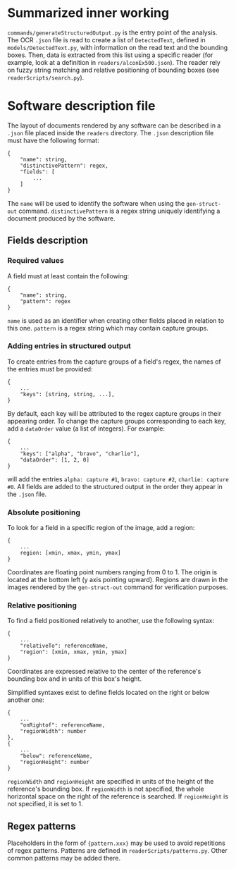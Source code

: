 # Summarized inner working

`commands/generateStructuredOutput.py` is the entry point of the analysis. The OCR `.json` file is read to create a list of `DetectedText`, defined in `models/DetectedText.py`, with information on the read text and the bounding boxes. Then, data is extracted from this list using a specific reader (for example, look at a definition in `readers/alconEx500.json`). The reader rely on fuzzy string matching and relative positioning of bounding boxes (see `readerScripts/search.py`).


# Software description file

The layout of documents rendered by any software can be described in a `.json` file placed inside the `readers` directory. The `.json` description file must have the following format:
```
{
	"name": string,
	"distinctivePattern": regex,
	"fields": [
		...
	]
}
```
The `name` will be used to identify the software when using the `gen-struct-out` command. `distinctivePattern` is a regex string uniquely identifying a document produced by the software.

## Fields description

### Required values
A field must at least contain the following:
```
{
	"name": string,
	"pattern": regex
}
```
`name` is used as an identifier when creating other fields placed in relation to this one. `pattern` is a regex string which may contain capture groups.


### Adding entries in structured output

To create entries from the capture groups of a field's regex, the names of the entries must be provided:
```
{
	...
	"keys": [string, string, ...],
}
```
By default, each key will be attributed to the regex capture groups in their appearing order. To change the capture groups corresponding to each key, add a `dataOrder` value (a list of integers). For example:
```
{
	...
	"keys": ["alpha", "bravo", "charlie"],
	"dataOrder": [1, 2, 0]
}
```
will add the entries `alpha: capture #1`, `bravo: capture #2`, `charlie: capture #0`.
All fields are added to the structured output in the order they appear in the `.json` file.


### Absolute positioning

To look for a field in a specific region of the image, add a region:
```
{
	...
	region: [xmin, xmax, ymin, ymax]
}
```
Coordinates are floating point numbers ranging from 0 to 1. The origin is located at the bottom left (y axis pointing upward). Regions are drawn in the images rendered by the `gen-struct-out` command for verification purposes.


### Relative positioning

To find a field positioned relatively to another, use the following syntax:
```
{
	...
	"relativeTo": referenceName,
	"region": [xmin, xmax, ymin, ymax]
}
```
Coordinates are expressed relative to the center of the reference's bounding box and in units of this box's height.

Simplified syntaxes exist to define fields located on the right or below another one:
```
{
	...
	"onRightof": referenceName,
	"regionWidth": number
},
{
	...
	"below": referenceName,
	"regionHeight": number
}
```
`regionWidth` and `regionHeight` are specified in units of the height of the reference's bounding box. If `regionWidth` is not specified, the whole horizontal space on the right of the reference is searched. If `regionHeight` is not specified, it is set to 1.


## Regex patterns

Placeholders in the form of `{pattern.xxx}` may be used to avoid repetitions of regex patterns. Patterns are defined in `readerScripts/patterns.py`. Other common patterns may be added there.
